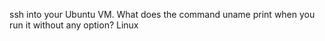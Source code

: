 ssh into your Ubuntu VM. What does the command uname print when you run it without any option?
Linux
